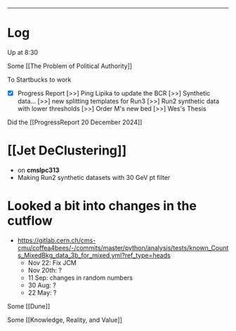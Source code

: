 
---

# Log

Up at 8:30

Some [[The Problem of Political Authority]]

To Startbucks to work


- [x] Progress Report
 [>>] Ping Lipika to update the BCR
 [>>] Synthetic data... 
	[>>] new splitting templates for Run3 
	[>>] Run2 synthetic data with lower thresholds
 [>>] Order M's new bed
 [>>] Wes's Thesis

Did the [[ProgressReport 20 December 2024]]


# [[Jet DeClustering]]
- on **cmslpc313**
- Making Run2 synthetic datasets with 30 GeV pt filter

 # Looked a bit into changes in the cutflow
- https://gitlab.cern.ch/cms-cmu/coffea4bees/-/commits/master/python/analysis/tests/known_Counts_MixedBkg_data_3b_for_mixed.yml?ref_type=heads
	- Nov 22: Fix JCM 
	- Nov 20th: ?
	- 11 Sep: changes in random numbers
	- 30 Aug: ? 
	- 22 May: ?


Some [[Dune]]

Some [[Knowledge, Reality, and Value]]

